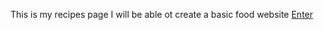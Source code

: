 This is my recipes page I will be able ot create a basic food website 
<a href="index.html">Enter</a>
